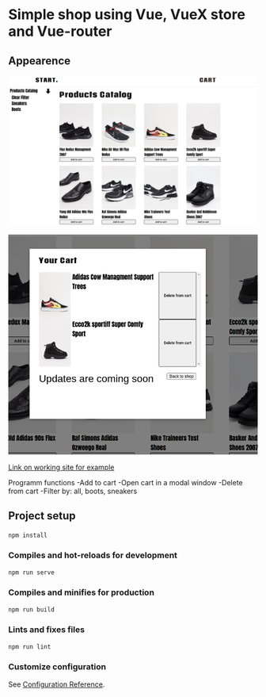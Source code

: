 # Simple shop using Vue, VueX store and Vue-router

## Appearence 

![](mainpage.png "Main Page")

![](cart.png "Cart Modal Window")

[Link on working site for example](https://tripleheaven.github.io/cool-wearing-shop-vue/ "tip")

Programm functions
   -Add to cart 
   -Open cart in a modal window
   -Delete from cart
   -Filter by: all, boots, sneakers

## Project setup
```
npm install
```

### Compiles and hot-reloads for development
```
npm run serve
```

### Compiles and minifies for production
```
npm run build
```

### Lints and fixes files
```
npm run lint
```

### Customize configuration
See [Configuration Reference](https://cli.vuejs.org/config/).
